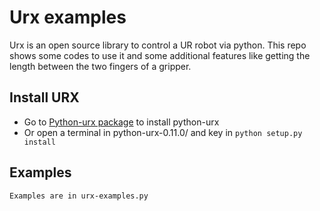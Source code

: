 # Urx examples
Urx is an open source library to control a UR robot via python. This repo shows some codes to use it and some additional features like getting the length between the two fingers of a gripper.

## Install URX
* Go to [Python-urx package](https://github.com/SintefManufacturing/python-urx) to install python-urx
* Or open a terminal in python-urx-0.11.0/ and key in ``` python setup.py install  ```

## Examples
	Examples are in urx-examples.py

